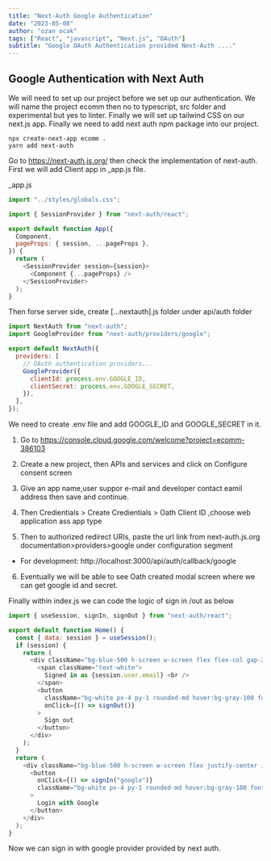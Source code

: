 ```yaml
---
title: "Next-Auth Google Authentication"
date: "2023-05-08"
author: "ozan ocak"
tags: ["React", "javascript", "Next.js", "OAuth"]
subtitle: "Google OAuth Authentication provided Next-Auth ...."
---
```


## Google Authentication with Next Auth

We will need to set up our project before we set up our authentication. We will name the project
ecomm then no to typescript, src folder and experimental but yes to linter. Finally we will set up tailwind CSS on our next.js app. Finally we need to add next auth npm package into our project.

```console
npx create-next-app ecomm .
yarn add next-auth
```

Go to https://next-auth.js.org/ then check the implementation of next-auth. First we will add
Client app in \_app.js file.

\_app.js

```javascript
import "../styles/globals.css";

import { SessionProvider } from "next-auth/react";

export default function App({
  Component,
  pageProps: { session, ...pageProps },
}) {
  return (
    <SessionProvider session={session}>
      <Component {...pageProps} />
    </SessionProvider>
  );
}
```

Then forse server side, create [...nextauth].js folder under api/auth folder

```javascript
import NextAuth from "next-auth";
import GoogleProvider from "next-auth/providers/google";

export default NextAuth({
  providers: [
    // OAuth authentication providers...
    GoogleProvider({
      clientId: process.env.GOOGLE_ID,
      clientSecret: process.env.GOOGLE_SECRET,
    }),
  ],
});
```

We need to create .env file and add GOOGLE_ID and GOOGLE_SECRET in it.

1. Go to https://console.cloud.google.com/welcome?project=ecomm-386103

2. Create a new project, then APIs and services and click on Configure consent screen

3. Give an app name,user suppor e-mail and developer contact eamil address then save and continue.

4. Then Credientials > Create Credientials > Oath Client ID ,choose web application ass app type

5. Then to authorized redirect URIs, paste the url link from next-auth.js.org documentation>providers>google under configuration segment

- For development: http://localhost:3000/api/auth/callback/google

6. Eventually we will be able to see Oath created modal screen where we can get google id and secret.

Finally within index.js we can code the logic of sign in /out as below

```javascript
import { useSession, signIn, signOut } from "next-auth/react";

export default function Home() {
  const { data: session } = useSession();
  if (session) {
    return (
      <div className="bg-blue-500 h-screen w-screen flex flex-col gap-2 justify-center items-center">
        <span className="text-white">
          Signed in as {session.user.email} <br />
        </span>
        <button
          className="bg-white px-4 py-1 rounded-md hover:bg-gray-100 font-bold text-blue-700"
          onClick={() => signOut()}
        >
          Sign out
        </button>
      </div>
    );
  }
  return (
    <div className="bg-blue-500 h-screen w-screen flex justify-center items-center">
      <button
        onClick={() => signIn("google")}
        className="bg-white px-4 py-1 rounded-md hover:bg-gray-100 font-bold text-blue-700"
      >
        Login with Google
      </button>
    </div>
  );
}
```

Now we can sign in with google provider provided by next auth.
